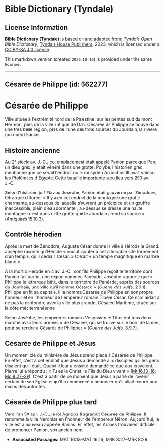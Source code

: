 # Bible Dictionary (Tyndale)

## License Information

**Bible Dictionary (Tyndale)** is based on and adapted from: _Tyndale Open Bible Dictionary_, [Tyndale House Publishers](https://tyndaleopenresources.com/), 2023, which is licensed under a [CC BY-SA 4.0 license](https://creativecommons.org/licenses/by-sa/4.0/legalcode.en).

This markdown version (created `2025-10-16`) is provided under the same license.



--------------------------------

## Césarée de Philippe (id: 662277)

Césarée de Philippe
===================

Ville située à l'extrémité nord de la Palestine, sur les pentes sud du mont Hermon, près de la ville antique de Dan. Césarée de Philippe se trouve dans une très belle région, près de l'une des trois sources du Jourdain, la rivière (ou oued) Banias.

Histoire ancienne
-----------------

Au 2ᵉ siècle av. J.‑C., cet emplacement était appelé Panion parce que Pan, un dieu grec, y était vénéré dans une grotte. Polybe, l'historien grec, mentionne que ce serait l'endroit où le roi syrien Antiochos III avait vaincu les Ptolémées d'Égypte. Cette bataille importante a eu lieu vers 200 av. J.‑C.

Selon l'historien juif Flavius Josèphe, Panion était gouverné par Zénodore, tétrarque d'Iturée. « Il y a en cet endroit de la montagne une grotte charmante, au\-dessous de laquelle s’ouvrent un précipice et un gouffre inaccessible, plein d’eau dormante ; au\-dessus se dresse une haute montagne : c’est dans cette grotte que le Jourdain prend sa source » (*Antiquités* 15\.10\.3\).

Contrôle hérodien
-----------------

Après la mort de Zénodore, Auguste César donne la ville à Hérode le Grand. Josèphe raconte qu'Hérode « voulut ajouter à cet admirable site l’ornement d’un temple, qu’il dédia à César. » C'était « un temple magnifique en marbre blanc ».

À la mort d'Hérode en 4 av. J.‑C., son fils Philippe reçoit le territoire dont Panion fait partie, une région nommée Panéade. Josèphe rapporte que « Philippe le tétrarque bâtit, dans le territoire de Panéade, auprès des sources du Jourdain, une ville qu’il nomma Césarée » (*Guerre des Juifs,* 2\.9\.1\). Philippe en fit sa capitale. Il la nomma Césarée de Philippe en son propre honneur et en l'honneur de l'empereur romain Tibère César. Ce nom aidait à ne pas la confondre avec la ville plus grande, Césarée Maritime, située sur la côte méditerranéenne.

Selon Josèphe, les empereurs romains Vespasien et Titus ont tous deux marché avec leurs armées « de Césarée, qui se trouve sur le bord de la mer, pour se rendre à Césarée de Philippes » (*Guerre des Juifs,* 3\.9\.7\).

Césarée de Philippe et Jésus
----------------------------

Un moment clé du ministère de Jésus prend place à Césarée de Philippe. En effet, c'est à cet endroit que Jésus a demandé aux disciples qui les gens disaient qu'il était. Quand il leur a ensuite demandé ce que *eux* croyaient, Pierre lui a répondu : « Tu es le Christ, le Fils du Dieu vivant » ([Mt 16\.13–16](https://ref.ly/Matt16:13-Matt16:16); [Mc 8\.27–29](https://ref.ly/Mark8:27-Mark8:29)). C'est à partir de ce moment que Jésus a parlé de l'avenir certain de son Église et qu'il a commencé à annoncer qu'il allait mourir aux mains des autorités.

Césarée de Philippe plus tard
-----------------------------

Vers l'an 50 apr. J.‑C., le roi Agrippa II agrandit Césarée de Philippe. Il renomme la ville Neronias en l'honneur de l'empereur Néron. Aujourd'hui, la ville est à nouveau appelée Banias. En effet, les Arabes trouvaient difficile de prononcer Panion, son ancien nom.

* **Associated Passages:** MAT 16:13–MAT 16:16; MRK 8:27–MRK 8:29

